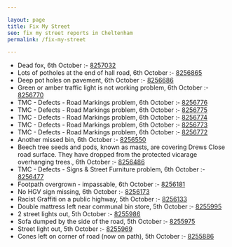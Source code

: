 ```yaml
---

layout: page
title: Fix My Street
seo: fix my street reports in Cheltenham
permalink: /fix-my-street

---
```


<!-- fix_marker starts -->

- Dead fox, 6th October :- [8257032](https://www.fixmystreet.com/report/8257032)
- Lots of potholes at the end of hall road, 6th October :- [8256865](https://www.fixmystreet.com/report/8256865)
- Deep pot holes on pavement, 6th October :- [8256686](https://www.fixmystreet.com/report/8256686)
- Green or amber traffic light is not working problem, 6th October :- [8256770](https://www.fixmystreet.com/report/8256770)
- TMC - Defects - Road Markings problem, 6th October :- [8256776](https://www.fixmystreet.com/report/8256776)
- TMC - Defects - Road Markings problem, 6th October :- [8256775](https://www.fixmystreet.com/report/8256775)
- TMC - Defects - Road Markings problem, 6th October :- [8256774](https://www.fixmystreet.com/report/8256774)
- TMC - Defects - Road Markings problem, 6th October :- [8256773](https://www.fixmystreet.com/report/8256773)
- TMC - Defects - Road Markings problem, 6th October :- [8256772](https://www.fixmystreet.com/report/8256772)
- Another missed bin, 6th October :- [8256550](https://www.fixmystreet.com/report/8256550)
- Beech tree seeds and pods, known as masts, are covering Drews Close road surface. They have dropped from the protected vicarage overhanging trees., 6th October :- [8256486](https://www.fixmystreet.com/report/8256486)
- TMC - Defects - Signs & Street Furniture problem, 6th October :- [8256477](https://www.fixmystreet.com/report/8256477)
- Footpath overgrown - impassable, 6th October :- [8256181](https://www.fixmystreet.com/report/8256181)
- No HGV sign missing, 6th October :- [8256173](https://www.fixmystreet.com/report/8256173)
- Racist Graffiti on a public highway, 5th October :- [8256133](https://www.fixmystreet.com/report/8256133)
- Double mattress left near communal bin store, 5th October :- [8255995](https://www.fixmystreet.com/report/8255995)
- 2 street lights out, 5th October :- [8255986](https://www.fixmystreet.com/report/8255986)
- Sofa dumped by the side of the road, 5th October :- [8255975](https://www.fixmystreet.com/report/8255975)
- Street light out, 5th October :- [8255969](https://www.fixmystreet.com/report/8255969)
- Cones left on corner of road (now on path), 5th October :- [8255886](https://www.fixmystreet.com/report/8255886)

<!-- fix_marker ends -->
